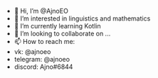 - 👋 Hi, I’m @AjnoEO
- 👀 I’m interested in linguistics and mathematics
- 🌱 I’m currently learning Kotlin
- 💞️ I’m looking to collaborate on ...
- 📫 How to reach me:
-  vk:       @ajnoeo
-  telegram: @ajnoeo
-  discord:  Ajno#6844

<!---
AjnoEO/AjnoEO is a ✨ special ✨ repository because its `README.md` (this file) appears on your GitHub profile.
You can click the Preview link to take a look at your changes.
--->

